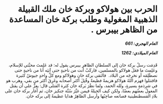 <h1 dir="rtl">الحرب بين هولاكو وبركة خان ملك القبيلة الذهبية المغولية وطلب بركة خان المساعدة من الظاهر بيبرس .</h1>

<h5 dir="rtl">العام الهجري:  661

العام الميلادي: 1262

</h5>

<p dir="rtl">قَدِمَت رسلُ بركة خان إلى السلطانِ الظاهرِ بيبرس يقول له: قد عَلِمتَ محبَّتي للإسلام، وعَلِمتَ ما فعَلَ هولاكو بالمسلمين، فاركَبْ أنت من ناحيةٍ حتى آتيَه أنا من ناحيةٍ حتى نصطَلِمَه أو نخرِجَه من البلاد.  فالتقى بركة خان وهولاكو ومع كلِّ واحدٍ جيوشٌ كثيرة فاقتتلوا فهزم اللهُ هولاكو هزيمةً فظيعةً وقُتِلَ أكثر أصحابه وغَرِقَ أكثر من بقي، وهرب هو في شرذمةٍ يسيرةٍ، ولله الحمد، ولما نظَرَ بَركة خان كثرة القتلى قال: يعِزُّ علي أن يقتل المغولُ بعضُهم بعضًا، ولكن كيف الحيلةُ فيمن غيَّرَ سُنَّة جنكيز خان، ثم أغار بركة خان على بلادِ القسطنطينية فصانعه صاحِبُها وأرسل الظاهِرُ هدايا عظيمةً إلى بركه خان.</p></br>
